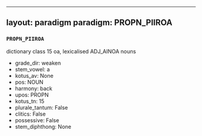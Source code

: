 
---
layout: paradigm
paradigm: PROPN_PIIROA
---
### ` PROPN_PIIROA `

dictionary class 15 oa, lexicalised ADJ_AINOA nouns
* grade_dir: weaken
* stem_vowel: a
* kotus_av: None
* pos: NOUN
* harmony: back
* upos: PROPN
* kotus_tn: 15
* plurale_tantum: False
* clitics: False
* possessive: False
* stem_diphthong: None
